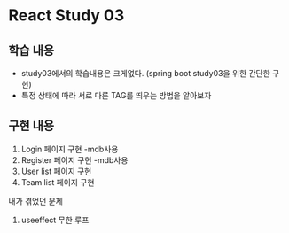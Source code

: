 # React Study 03

## 학습 내용
- study03에서의 학습내용은 크게없다. (spring boot study03을 위한 간단한 구현)
- 특정 상태에 따라 서로 다른 TAG를 띄우는 방법을 알아보자

## 구현 내용
1. Login 페이지 구현 -mdb사용
2. Register 페이지 구현 -mdb사용
3. User list 페이지 구현
4. Team list 페이지 구현

내가 겪었던 문제
1. useeffect 무한 루프
